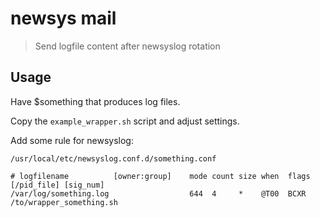 # newsys mail

> Send logfile content after newsyslog rotation

## Usage

Have $something that produces log files.

Copy the `example_wrapper.sh` script and adjust settings.

Add some rule for newsyslog:

`/usr/local/etc/newsyslog.conf.d/something.conf`

```plain
# logfilename          [owner:group]    mode count size when  flags [/pid_file] [sig_num]
/var/log/something.log                  644  4     *    @T00  BCXR  /to/wrapper_something.sh
```
